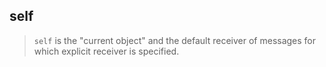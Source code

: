 ##  self

> `self` is the "current object" and the default receiver of messages for which explicit receiver is specified.
